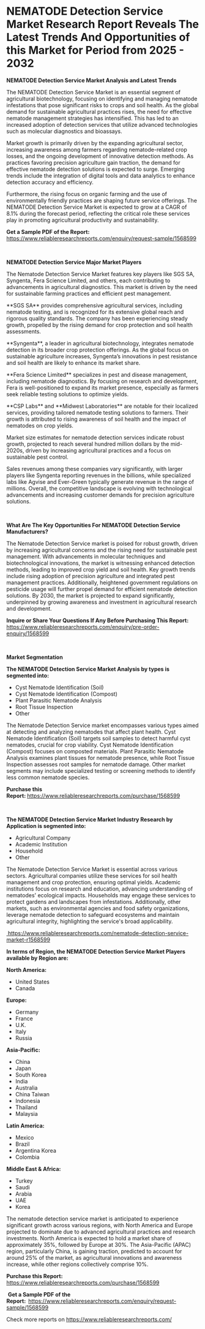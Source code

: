 <p><h1>NEMATODE Detection Service Market Research Report Reveals The Latest Trends And Opportunities of this Market for Period from 2025 - 2032</h1></p><p><strong>NEMATODE Detection Service Market Analysis and Latest Trends</strong></p>
<p><p>The NEMATODE Detection Service Market is an essential segment of agricultural biotechnology, focusing on identifying and managing nematode infestations that pose significant risks to crops and soil health. As the global demand for sustainable agricultural practices rises, the need for effective nematode management strategies has intensified. This has led to an increased adoption of detection services that utilize advanced technologies such as molecular diagnostics and bioassays.</p><p>Market growth is primarily driven by the expanding agricultural sector, increasing awareness among farmers regarding nematode-related crop losses, and the ongoing development of innovative detection methods. As practices favoring precision agriculture gain traction, the demand for effective nematode detection solutions is expected to surge. Emerging trends include the integration of digital tools and data analytics to enhance detection accuracy and efficiency. </p><p>Furthermore, the rising focus on organic farming and the use of environmentally friendly practices are shaping future service offerings. The NEMATODE Detection Service Market is expected to grow at a CAGR of 8.1% during the forecast period, reflecting the critical role these services play in promoting agricultural productivity and sustainability.</p></p>
<p><strong>Get a Sample PDF of the Report:&nbsp;</strong> <a href="https://www.reliableresearchreports.com/enquiry/request-sample/1568599?utm_campaign=2734&utm_medium=2&utm_source=Github&utm_content=ia&utm_term=25032025&utm_id=nematode-detection-service">https://www.reliableresearchreports.com/enquiry/request-sample/1568599</a></p>
<p>&nbsp;</p>
<p><strong>NEMATODE Detection Service Major Market Players</strong></p>
<p><p>The Nematode Detection Service Market features key players like SGS SA, Syngenta, Fera Science Limited, and others, each contributing to advancements in agricultural diagnostics. This market is driven by the need for sustainable farming practices and efficient pest management.</p><p>**SGS SA** provides comprehensive agricultural services, including nematode testing, and is recognized for its extensive global reach and rigorous quality standards. The company has been experiencing steady growth, propelled by the rising demand for crop protection and soil health assessments.</p><p>**Syngenta**, a leader in agricultural biotechnology, integrates nematode detection in its broader crop protection offerings. As the global focus on sustainable agriculture increases, Syngenta’s innovations in pest resistance and soil health are likely to enhance its market share.</p><p>**Fera Science Limited** specializes in pest and disease management, including nematode diagnostics. By focusing on research and development, Fera is well-positioned to expand its market presence, especially as farmers seek reliable testing solutions to optimize yields.</p><p>**CSP Labs** and **Midwest Laboratories** are notable for their localized services, providing tailored nematode testing solutions to farmers. Their growth is attributed to rising awareness of soil health and the impact of nematodes on crop yields.</p><p>Market size estimates for nematode detection services indicate robust growth, projected to reach several hundred million dollars by the mid-2020s, driven by increasing agricultural practices and a focus on sustainable pest control.</p><p>Sales revenues among these companies vary significantly, with larger players like Syngenta reporting revenues in the billions, while specialized labs like Agvise and Ever-Green typically generate revenue in the range of millions. Overall, the competitive landscape is evolving with technological advancements and increasing customer demands for precision agriculture solutions.</p></p>
<p>&nbsp;</p>
<p><strong>What Are The Key Opportunities For NEMATODE Detection Service Manufacturers?</strong></p>
<p><p>The Nematode Detection Service market is poised for robust growth, driven by increasing agricultural concerns and the rising need for sustainable pest management. With advancements in molecular techniques and biotechnological innovations, the market is witnessing enhanced detection methods, leading to improved crop yield and soil health. Key growth trends include rising adoption of precision agriculture and integrated pest management practices. Additionally, heightened government regulations on pesticide usage will further propel demand for efficient nematode detection solutions. By 2030, the market is projected to expand significantly, underpinned by growing awareness and investment in agricultural research and development.</p></p>
<p><strong>Inquire or Share Your Questions If Any Before Purchasing This Report:</strong> <a href="https://www.reliableresearchreports.com/enquiry/pre-order-enquiry/1568599?utm_campaign=2734&utm_medium=2&utm_source=Github&utm_content=ia&utm_term=25032025&utm_id=nematode-detection-service">https://www.reliableresearchreports.com/enquiry/pre-order-enquiry/1568599</a></p>
<p>&nbsp;</p>
<p><strong>Market Segmentation</strong></p>
<p><strong>The NEMATODE Detection Service Market Analysis by types is segmented into:</strong></p>
<p><ul><li>Cyst Nematode Identification (Soil)</li><li>Cyst Nematode Identification (Compost)</li><li>Plant Parasitic Nematode Analysis</li><li>Root Tissue Inspection</li><li>Other</li></ul></p>
<p><p>The Nematode Detection Service market encompasses various types aimed at detecting and analyzing nematodes that affect plant health. Cyst Nematode Identification (Soil) targets soil samples to detect harmful cyst nematodes, crucial for crop viability. Cyst Nematode Identification (Compost) focuses on composted materials. Plant Parasitic Nematode Analysis examines plant tissues for nematode presence, while Root Tissue Inspection assesses root samples for nematode damage. Other market segments may include specialized testing or screening methods to identify less common nematode species.</p></p>
<p><strong>Purchase this Report:&nbsp;</strong><a href="https://www.reliableresearchreports.com/purchase/1568599?utm_campaign=2734&utm_medium=2&utm_source=Github&utm_content=ia&utm_term=25032025&utm_id=nematode-detection-service">https://www.reliableresearchreports.com/purchase/1568599</a></p>
<p>&nbsp;</p>
<p><strong>The NEMATODE Detection Service Market Industry Research by Application is segmented into:</strong></p>
<p><ul><li>Agricultural Company</li><li>Academic Institution</li><li>Household</li><li>Other</li></ul></p>
<p><p>The Nematode Detection Service Market is essential across various sectors. Agricultural companies utilize these services for soil health management and crop protection, ensuring optimal yields. Academic institutions focus on research and education, advancing understanding of nematodes' ecological impacts. Households may engage these services to protect gardens and landscapes from infestations. Additionally, other markets, such as environmental agencies and food safety organizations, leverage nematode detection to safeguard ecosystems and maintain agricultural integrity, highlighting the service's broad applicability.</p></p>
<p><a href="https://www.reliableresearchreports.com/nematode-detection-service-market-r1568599?utm_campaign=2734&utm_medium=2&utm_source=Github&utm_content=ia&utm_term=25032025&utm_id=nematode-detection-service">&nbsp;https://www.reliableresearchreports.com/nematode-detection-service-market-r1568599</a></p>
<p><strong>In terms of Region, the NEMATODE Detection Service Market Players available by Region are:</strong></p>
<p>
    <p> <strong> North America: </strong>
        <ul>
            <li>United States</li>
            <li>Canada</li>
        </ul>
        </p> 
    <p> <strong> Europe: </strong>
        <ul>
            <li>Germany</li>
            <li>France</li>
            <li>U.K.</li>
            <li>Italy</li>
            <li>Russia</li>
        </ul>
        </p> 
    <p> <strong> Asia-Pacific: </strong>
        <ul>
            <li>China</li>
            <li>Japan</li>
            <li>South Korea</li>
            <li>India</li>
            <li>Australia</li>
            <li>China Taiwan</li>
            <li>Indonesia</li>
            <li>Thailand</li>
            <li>Malaysia</li>
        </ul>
        </p> 
    <p> <strong> Latin America: </strong>
        <ul>
            <li>Mexico</li>
            <li>Brazil</li>
            <li>Argentina Korea</li>
            <li>Colombia</li>
        </ul>
        </p> 
    <p> <strong> Middle East & Africa: </strong>
        <ul>
            <li>Turkey</li>
            <li>Saudi</li>
            <li>Arabia</li>
            <li>UAE</li>
            <li>Korea</li>
        </ul>
    </p>
    </p>
<p><p>The nematode detection service market is anticipated to experience significant growth across various regions, with North America and Europe projected to dominate due to advanced agricultural practices and research investments. North America is expected to hold a market share of approximately 35%, followed by Europe at 30%. The Asia-Pacific (APAC) region, particularly China, is gaining traction, predicted to account for around 25% of the market, as agricultural innovations and awareness increase, while other regions collectively comprise 10%.</p></p>
<p><strong>Purchase this Report: </strong><a href="https://www.reliableresearchreports.com/purchase/1568599?utm_campaign=2734&utm_medium=2&utm_source=Github&utm_content=ia&utm_term=25032025&utm_id=nematode-detection-service">https://www.reliableresearchreports.com/purchase/1568599</a></p>
<p>&nbsp;<strong>Get a Sample PDF of the Report:&nbsp;&nbsp;</strong><a href="https://www.reliableresearchreports.com/enquiry/request-sample/1568599?utm_campaign=2734&utm_medium=2&utm_source=Github&utm_content=ia&utm_term=25032025&utm_id=nematode-detection-service">https://www.reliableresearchreports.com/enquiry/request-sample/1568599</a></p>
<p><strong></strong></p>
<p>Check more reports on <a href="https://www.reliableresearchreports.com/?utm_campaign=2734&utm_medium=2&utm_source=Github&utm_content=ia&utm_term=25032025&utm_id=nematode-detection-service">https://www.reliableresearchreports.com/</a></p>